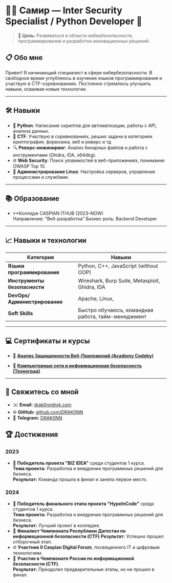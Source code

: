 # 👨‍💻 Самир — Inter Security Specialist / Python Developer 🚀

> 🎯 **Цель:** Развиваться в области кибербезопасности, программирования и разработки инновационных решений.

## 📋 **Обо мне**
Привет! Я начинающий специалист в сфере кибербезопасности. В свободное время углубляюсь в изучение языков программирования и участвую в CTF-соревнованиях. Постоянно стремлюсь улучшить навыки, осваивая новые технологии.

---

## 🛠️ **Навыки**
- 🐍 **Python**: Написание скриптов для автоматизации, работы с API, анализа данных.
- 🎯 **CTF**: Участвую в соревнованиях, решаю задачи в категориях криптография, форензика, веб и реверс и тд
- 🔍 **Реверс-инжиниринг**: Анализ бинарных файлов и работа с инструментами (Ghidra, IDA, x64dbg).
- 🌐 **Web Security**: Поиск уязвимостей в веб-приложениях, понимание OWASP Top 10.
- 📖 **Администрирование Linux**: Настройка серверов, управление процессами и службами.

---

## 📚 **Образование**
- **Колледж CASPIAN ITHUB  (2023–NOW)  
  Направление: "Веб-разработка"
  Бизнес роль: Backend Developer

---
## 📈 **Навыки и технологии**
| Категория                    | Навыки                                             |
| ---------------------------- | -------------------------------------------------- |
| **Языки программирования**   | Python, C++, JavaScript (without OOP)              |
| **Инструменты безопасности** | Wireshark, Burp Suite, Metasploit, Ghidra, IDA     |
| **DevOps/Администрирование** | Apache, Linux,                                     |
| **Soft Skills**              | Быстро обучаюсь, командная работа, тайм-менеджмент |

---

## 💻 Сертификаты и курсы

- 📜 [**Анализ Защищенности Веб-Приложений (Academy Codeby)**](https://github.com/DRAK0NN/DRAK0NN/blob/DRAK0NN-patch-1/Codeby.png)
  
- 📜 [**Компьютерные сети и информационная безопасность (Техноград)**](https://github.com/DRAK0NN/DRAK0NN/blob/photo-1/%D0%A1%D0%B5%D1%80%D1%82%D0%B8%D1%84%D0%B8%D0%BA%D0%B0%D1%82%20%D0%BE%20%D0%98%D0%91.png)

---

## 🌟 **Свяжитесь со мной**
- ✉️ **Email:** drak0nn@vk.com
- 🌐 **GitHub:** [github.com/DRAK0NN](https://github.com/DRAK0NN)
- 📱 **Telegram:** [DRAK0NN](https://t.me/DRAK0NN)

## 🏆 **Достижения**
### 2023  
- 🥇 **Победитель проекта "BIZ IDEA"** среди студентов 1 курса.  
  **Тема проекта:** Разработка и внедрение программных решений для бизнеса.  
  **Результат:** Команда прошла в финал и заняла первое место.

### 2024  
- 🥇 **Победитель финального этапа проекта "HypeInCode"** среди студентов 1 курса.  
  **Тема проекта:** Разработка и внедрение программных решений для бизнеса.  
  **Результат:** Лучший проект в колледже.
- 🎯 **Финалист Чемпионата Республики Дагестан по информационной безопасности (CTF)**
   **Результат:** Успешно прошел отборочный этап.  
- 🌐 **Участник II Caspian Digital Forum**, посвященного IT и цифровым технологиям.  
- 🏅 **Участие в Чемпионате России по информационной безопасности (CTF)**.  
  **Результат:** Преодолел предварительные этапы, но не прошел в финал.
